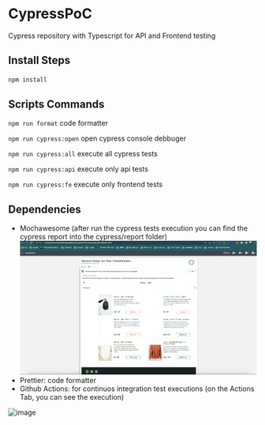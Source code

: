 # CypressPoC

Cypress repository with Typescript for API and Frontend testing

## Install Steps

```bash 
npm install
```

## Scripts Commands

`npm run format` code formatter 

`npm run cypress:open` open cypress console debbuger 

`npm run cypress:all` execute all cypress tests

`npm run cypress:api` execute only api tests

`npm run cypress:fe` execute only frontend tests


## Dependencies 

 - Mochawesome (after run the cypress tests execution you can find the cypress report into the cypress/report folder)
 ![Alt text](image.png)
 - Prettier: code formatter 
 - Github Actions: for continuos integration test executions (on the Actions Tab, you can see the execution)

<img width="1658" alt="image" src="https://github.com/marcoolsen/CypressPoC/assets/46571669/ccfbc9a3-807c-4666-8d34-67bc3cd87b38">
